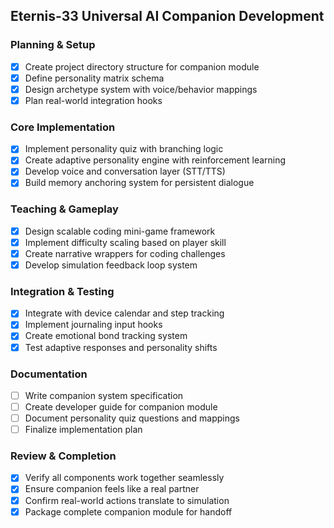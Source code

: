 ## Eternis-33 Universal AI Companion Development

### Planning & Setup

- [x] Create project directory structure for companion module
- [x] Define personality matrix schema
- [x] Design archetype system with voice/behavior mappings
- [x] Plan real-world integration hooks

### Core Implementation

- [x] Implement personality quiz with branching logic
- [x] Create adaptive personality engine with reinforcement learning
- [x] Develop voice and conversation layer (STT/TTS)
- [x] Build memory anchoring system for persistent dialogue

### Teaching & Gameplay

- [x] Design scalable coding mini-game framework
- [x] Implement difficulty scaling based on player skill
- [x] Create narrative wrappers for coding challenges
- [x] Develop simulation feedback loop system

### Integration & Testing

- [x] Integrate with device calendar and step tracking
- [x] Implement journaling input hooks
- [x] Create emotional bond tracking system
- [x] Test adaptive responses and personality shifts

### Documentation

- [ ] Write companion system specification
- [ ] Create developer guide for companion module
- [ ] Document personality quiz questions and mappings
- [ ] Finalize implementation plan

### Review & Completion

- [x] Verify all components work together seamlessly
- [x] Ensure companion feels like a real partner
- [x] Confirm real-world actions translate to simulation
- [x] Package complete companion module for handoff
